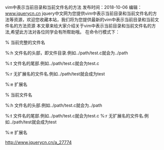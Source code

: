 vim中表示当前目录和当前文件名的方法
发布时间：2018-10-06   编辑：www.jquerycn.cn
jquery中文网为您提供vim中表示当前目录和当前文件名的方法等资源，欢迎您收藏本站，我们将为您提供最新的vim中表示当前目录和当前文件名的方法资源
本文章来给大家介绍关于vim中表示当前目录和当前文件名的方法,希望此方法对各位同学会有所帮助哦。
在命令行模式下：

% 当前完整的文件名

%:h 文件名的头部，即文件目录.例如../path/test.c就会为../path

%:t 文件名的尾部.例如../path/test.c就会为test.c

%:r 无扩展名的文件名.例如../path/test就会成为test

%:e 扩展名

%    当前文件名


%:h    文件名的头部.例如../path/test.c就会为../path

%:t    文件名的尾部.例如../path/test.c就会为test.c
%:r    无扩展名的文件名.例如../path/test就会成为test

%:e    扩展名


http://www.jquerycn.cn/a_27774